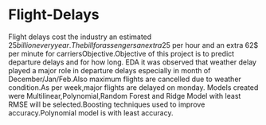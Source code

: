 # Flight-Delays
Flight delays cost the industry an estimated $25 billion every year . The bill forassengers an extra 25$ per hour and an extra 62$ per minute for carriersObjective.Objective of this project is to predict departure delays and for how long.
EDA it was observed that weather delay played a major role in departure delays especially in month of December/Jan/Feb.Also maximum flights are cancelled due to weather condition.As per week,major flights are delayed on monday. 
Models created were Multilinear,Polynomial,Random Forest and Ridge
Model with least RMSE will be selected.Boosting techniques used to improve accuracy.Polynomial model is with least accuracy.
